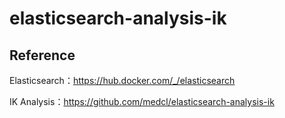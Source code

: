 # elasticsearch-analysis-ik
## Reference

Elasticsearch：https://hub.docker.com/_/elasticsearch

IK Analysis：https://github.com/medcl/elasticsearch-analysis-ik
